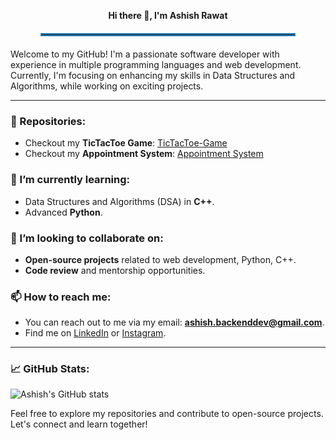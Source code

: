 <p align="center">
    <b>Hi there 👋, I'm Ashish Rawat</b>
</p>
<hr style="border: 2px solid #2980b9; width: 80%; margin: 20px auto;">

Welcome to my GitHub! I'm a passionate software developer with experience in multiple programming languages and web development. Currently, I'm focusing on enhancing my skills in Data Structures and Algorithms, while working on exciting projects.

---

### 🔭 Repositories:
- Checkout my **TicTacToe Game**: [TicTacToe-Game](https://github.com/Ashish-BackDev/TicTacToe-Game)
- Checkout my **Appointment System**: [Appointment System](https://github.com/Ashish-BackDev/Appointment-System-cpp)

### 🌱 I’m currently learning:
- Data Structures and Algorithms (DSA) in **C++**.
- Advanced **Python**.

### 👯 I’m looking to collaborate on:
- **Open-source projects** related to web development, Python, C++.
- **Code review** and mentorship opportunities.

### 📫 How to reach me:
- You can reach out to me via my email: **ashish.backenddev@gmail.com**.
- Find me on [LinkedIn](https://www.linkedin.com/in/ashish-rawat-a556a9318?utm_source=share&utm_campaign=share_via&utm_content=profile&utm_medium=android_app) or [Instagram](https://www.instagram.com/ashurwt143/).

---

### 📈 GitHub Stats:

![Ashish's GitHub stats](https://github-readme-stats.vercel.app/api?username=Ashish-BackDev&show_icons=true&hide_title=true&count_private=true&theme=radical)

Feel free to explore my repositories and contribute to open-source projects. Let's connect and learn together!
